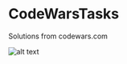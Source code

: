 # CodeWarsTasks
Solutions from codewars.com

![alt text](https://www.codewars.com/users/Nejer/badges/small)
